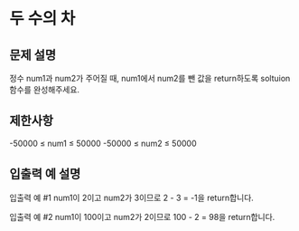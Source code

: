 # 두 수의 차


## 문제 설명

정수 num1과 num2가 주어질 때, num1에서 num2를 뺀 값을 return하도록 soltuion 함수를 완성해주세요.


## 제한사항

-50000 ≤ num1 ≤ 50000
-50000 ≤ num2 ≤ 50000


## 입출력 예 설명

입출력 예 #1
num1이 2이고 num2가 3이므로 2 - 3 = -1을 return합니다.

입출력 예 #2
num1이 100이고 num2가 2이므로 100 - 2 = 98을 return합니다.